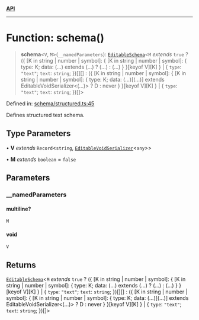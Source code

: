 [**API**](../API.md)

***

# Function: schema()

> **schema**\<`V`, `M`\>(`__namedParameters`): [`EditableSchema`](../interfaces/EditableSchema.md)\<`M` *extends* `true` ? (\{ \[K in string \| number \| symbol\]: \{ \[K in string \| number \| symbol\]: \{ type: K; data: (...) extends (...) ? (...) : (...) \} \}\[keyof V\]\[K\] \} \| \{ `type`: `"text"`; `text`: `string`; \})[][] : (\{ \[K in string \| number \| symbol\]: \{ \[K in string \| number \| symbol\]: \{ type: K; data: (...)\[(...)\] extends EditableVoidSerializer\<(...)\> ? D : never \} \}\[keyof V\]\[K\] \} \| \{ `type`: `"text"`; `text`: `string`; \})[]\>

Defined in: [schema/structured.ts:45](https://github.com/inokawa/edix/blob/209c0f8699b6c4859eabf76831797001cc56c947/src/core/schema/structured.ts#L45)

Defines structured text schema.

## Type Parameters

• **V** *extends* `Record`\<`string`, [`EditableVoidSerializer`](../interfaces/EditableVoidSerializer.md)\<`any`\>\>

• **M** *extends* `boolean` = `false`

## Parameters

### \_\_namedParameters

#### multiline?

`M`

#### void

`V`

## Returns

[`EditableSchema`](../interfaces/EditableSchema.md)\<`M` *extends* `true` ? (\{ \[K in string \| number \| symbol\]: \{ \[K in string \| number \| symbol\]: \{ type: K; data: (...) extends (...) ? (...) : (...) \} \}\[keyof V\]\[K\] \} \| \{ `type`: `"text"`; `text`: `string`; \})[][] : (\{ \[K in string \| number \| symbol\]: \{ \[K in string \| number \| symbol\]: \{ type: K; data: (...)\[(...)\] extends EditableVoidSerializer\<(...)\> ? D : never \} \}\[keyof V\]\[K\] \} \| \{ `type`: `"text"`; `text`: `string`; \})[]\>

